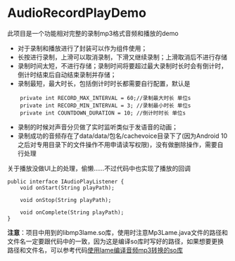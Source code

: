 # AudioRecordPlayDemo
此项目是一个功能相对完整的录制mp3格式音频和播放的demo
- 对于录制和播放进行了封装可以作为组件使用；
- 长按进行录制，上滑可以取消录制，下滑又继续录制；上滑取消后不进行存储
- 录制时间太短，不进行存储；录制时间将要超过最大录制时长时会有倒计时，倒计时结束后自动结束录制并存储；
- 录制最短，最大时长，包括倒计时时长都需要自行配置，默认是
```
    private int RECORD_MAX_INTERVAL = 60;//录制最大时长 单位s
    private int RECORD_MIN_INTERVAL = 3; //录制最小时长 单位s
    private int COUNTDOWN_DURATION = 10; //倒计时时长 单位s
 ```
- 录制的时候对声音分贝做了实时监听类似于发语音的动画；
- 录制成功的音频存在了data/data/包名/cachevoice目录下了(因为Android 10之后对专用目录下的文件操作不用申请读写权限)，没有做删除操作，需要自行处理

关于播放没做UI上的处理，偷懒……不过代码中也实现了播放的回调
```
public interface IAudioPlayListener {
    void onStart(String playPath);

    void onStop(String playPath);

    void onComplete(String playPath);
}
```

**注意**：项目中用到的libmp3lame.so库，使用时注意Mp3Lame.java文件的路径和文件名一定要跟代码中的一致，因为这是编译so库时写好的路径，如果想要更换路径和文件名，可以参考代码[使用lame编译音频mp3转换的so库](https://github.com/zone-yan/mp3lametest)
